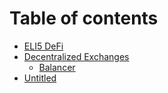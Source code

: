 # Table of contents

* [ELI5 DeFi](README.md)
* [Decentralized Exchanges](decentralized-exchanges/README.md)
  * [Balancer](decentralized-exchanges/balancer.md)
* [Untitled](untitled.md)

